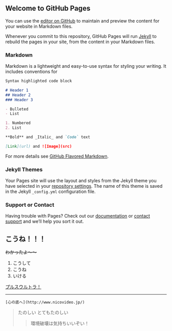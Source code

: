 ## Welcome to GitHub Pages

You can use the [editor on GitHub](https://github.com/denofdemons/denofdemons.github.io/edit/master/index.md) to maintain and preview the content for your website in Markdown files.

Whenever you commit to this repository, GitHub Pages will run [Jekyll](https://jekyllrb.com/) to rebuild the pages in your site, from the content in your Markdown files.

### Markdown

Markdown is a lightweight and easy-to-use syntax for styling your writing. It includes conventions for

```markdown
Syntax highlighted code block

# Header 1
## Header 2
### Header 3

- Bulleted
- List

1. Numbered
2. List

**Bold** and _Italic_ and `Code` text

[Link](url) and ![Image](src)
```

For more details see [GitHub Flavored Markdown](https://guides.github.com/features/mastering-markdown/).

### Jekyll Themes

Your Pages site will use the layout and styles from the Jekyll theme you have selected in your [repository settings](https://github.com/denofdemons/denofdemons.github.io/settings). The name of this theme is saved in the Jekyll `_config.yml` configuration file.

### Support or Contact

Having trouble with Pages? Check out our [documentation](https://help.github.com/categories/github-pages-basics/) or [contact support](https://github.com/contact) and we’ll help you sort it out.

## こうね！！！
~~わかったよ～～~~
1. こうして
1. こうね
1. いける

[プルスウルトラ！](https://yahoo.co.jp)

***

```
[心の底へ](http://www.nicovideo.jp/)
```
> たのしい
> とてもたのしい
>> 環境破壊は気持ちいいぞい！
